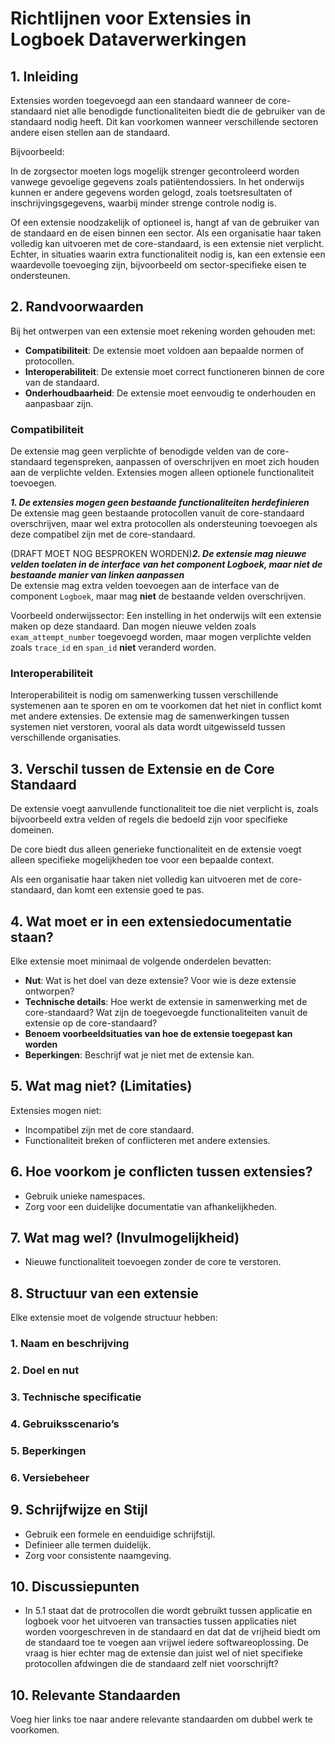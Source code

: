 # Richtlijnen voor Extensies in Logboek Dataverwerkingen

## 1. Inleiding
Extensies worden toegevoegd aan een standaard wanneer de core-standaard niet alle benodigde functionaliteiten biedt die de gebruiker van de standaard nodig heeft. Dit kan voorkomen wanneer verschillende sectoren andere eisen stellen aan de standaard.

Bijvoorbeeld:

In de zorgsector moeten logs mogelijk strenger gecontroleerd worden vanwege gevoelige gegevens zoals patiëntendossiers.
In het onderwijs kunnen er andere gegevens worden gelogd, zoals toetsresultaten of inschrijvingsgegevens, waarbij minder strenge controle nodig is.

Of een extensie noodzakelijk of optioneel is, hangt af van de gebruiker van de standaard en de eisen binnen een sector. Als een organisatie haar taken volledig kan uitvoeren met de core-standaard, is een extensie niet verplicht. Echter, in situaties waarin extra functionaliteit nodig is, kan een extensie een waardevolle toevoeging zijn, bijvoorbeeld om sector-specifieke eisen te ondersteunen.

## 2. Randvoorwaarden
Bij het ontwerpen van een extensie moet rekening worden gehouden met:
- **Compatibiliteit**: De extensie moet voldoen aan bepaalde normen of protocollen.
- **Interoperabiliteit**: De extensie moet correct functioneren binnen de core van de standaard.
- **Onderhoudbaarheid**: De extensie moet eenvoudig te onderhouden en aanpasbaar zijn.

### Compatibiliteit
De extensie mag geen verplichte of benodigde velden van de core-standaard tegenspreken, aanpassen of overschrijven en moet zich houden aan de verplichte velden. Extensies mogen alleen optionele functionaliteit toevoegen.

***1. De extensies mogen geen bestaande functionaliteiten herdefinieren***
<br>
De extensie mag geen bestaande protocollen vanuit de core-standaard overschrijven, maar wel extra protocollen als ondersteuning toevoegen als deze compatibel zijn met de core-standaard.

(DRAFT MOET NOG BESPROKEN WORDEN)***2. De extensie mag nieuwe velden toelaten in de interface van het component Logboek, maar niet de bestaande manier van linken aanpassen***
<br>
De extensie mag extra velden toevoegen aan de interface van de component `Logboek`, maar mag **niet** de bestaande velden overschrijven. 

Voorbeeld onderwijssector: Een instelling in het onderwijs wilt een extensie maken op deze standaard. Dan mogen nieuwe velden zoals ```exam_attempt_number``` toegevoegd worden, maar mogen verplichte velden zoals ```trace_id``` en ```span_id``` **niet** veranderd worden.

### Interoperabiliteit
Interoperabiliteit is nodig om samenwerking tussen verschillende systemenen aan te sporen en om te voorkomen dat het niet in conflict komt met andere extensies. De extensie mag de samenwerkingen tussen systemen niet verstoren, vooral als data wordt uitgewisseld tussen verschillende organisaties.
## 3. Verschil tussen de Extensie en de Core Standaard
De extensie voegt aanvullende functionaliteit toe die niet verplicht is, zoals bijvoorbeeld extra velden of regels die bedoeld zijn voor specifieke domeinen.

De core biedt dus alleen generieke functionaliteit en de extensie voegt alleen specifieke mogelijkheden toe voor een bepaalde context.

Als een organisatie haar taken niet volledig kan uitvoeren met de core-standaard, dan komt een extensie goed te pas.
## 4. Wat moet er in een extensiedocumentatie staan?
Elke extensie moet minimaal de volgende onderdelen bevatten:
- **Nut**: Wat is het doel van deze extensie? Voor wie is deze extensie ontworpen?
- **Technische details**: Hoe werkt de extensie in samenwerking met de core-standaard? Wat zijn de toegevoegde functionaliteiten vanuit de extensie op de core-standaard?
- **Benoem voorbeeldsituaties van hoe de extensie toegepast kan worden**
- **Beperkingen**: Beschrijf wat je niet met de extensie kan.

## 5. Wat mag niet? (Limitaties)
Extensies mogen niet:
- Incompatibel zijn met de core standaard.
- Functionaliteit breken of conflicteren met andere extensies.

## 6. Hoe voorkom je conflicten tussen extensies?
- Gebruik unieke namespaces.
- Zorg voor een duidelijke documentatie van afhankelijkheden.

## 7. Wat mag wel? (Invulmogelijkheid)
- Nieuwe functionaliteit toevoegen zonder de core te verstoren.

## 8. Structuur van een extensie
Elke extensie moet de volgende structuur hebben:

### 1. Naam en beschrijving

### 2. Doel en nut

### 3. Technische specificatie

### 4. Gebruiksscenario’s

### 5. Beperkingen

### 6. Versiebeheer

## 9. Schrijfwijze en Stijl
- Gebruik een formele en eenduidige schrijfstijl.
- Definieer alle termen duidelijk.
- Zorg voor consistente naamgeving.

## 10. Discussiepunten

- In 5.1 staat dat de protrocollen die wordt gebruikt tussen applicatie en logboek voor het uitvoeren van transacties tussen applicaties niet worden voorgeschreven in de standaard en dat dat de vrijheid biedt om de standaard toe te voegen aan vrijwel iedere softwareoplossing. De vraag is hier echter mag de extensie dan juist wel of niet specifieke protocollen afdwingen die de standaard zelf niet voorschrijft?

## 10. Relevante Standaarden
Voeg hier links toe naar andere relevante standaarden om dubbel werk te voorkomen.
